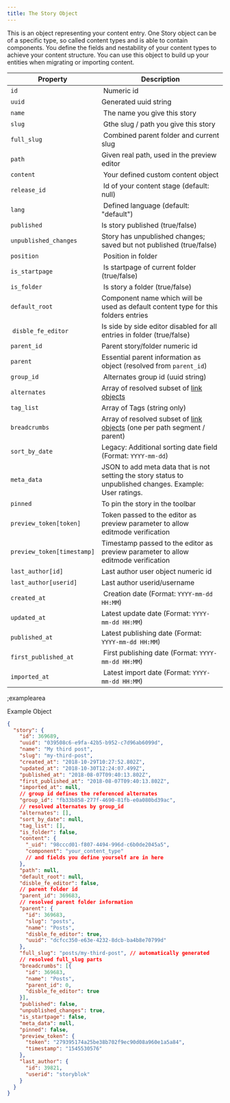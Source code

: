 ```yaml
---
title: The Story Object
---
```


This is an object representing your content entry. One Story object can be of a specific type, so called content types and is able to contain components. You define the fields and nestability of your content types to achieve your content structure. You can use this object to build up your entities when migrating or importing content.

| Property            | Description          |
|---------------------|----------------------|
| `id`                  | Numeric id | 
| `uuid`                | Generated uuid string | 
| `name`                | The name you give this story | 
| `slug`                | Gthe slug / path you give this story |
| `full_slug`           | Combined parent folder and current slug | 
| `path`                | Given real path, used in the preview editor | 
| `content`             | Your defined custom content object | 
| `release_id`          | Id of your content stage (default: null) | 
| `lang`                | Defined language (default: "default") | 
| `published`           | Is story published (true/false) |
| `unpublished_changes` | Story has unpublished changes; saved but not published (true/false) |
| `position`            | Position in folder | 
| `is_startpage`        | Is startpage of current folder (true/false) | 
| `is_folder`           | Is story a folder (true/false) | 
| `default_root`        | Component name which will be used as default content type for this folders entries |
| `disble_fe_editor`    | Is side by side editor disabled for all entries in folder (true/false) |
| `parent_id`           | Parent story/folder numeric id | 
| `parent`              | Essential parent information as object (resolved from `parent_id`) | 
| `group_id`            | Alternates group id (uuid string) | 
| `alternates`          | Array of resolved subset of [link objects](#core-resources/the-link-object) | 
| `tag_list`            | Array of Tags (string only) | 
| `breadcrumbs`         | Array of resolved subset of [link objects](#core-resources/the-link-object) (one per path segment / parent) |
| `sort_by_date`        | Legacy: Additional sorting date field (Format: `YYYY-mm-dd`) | 
| `meta_data`           | JSON to add meta data that is not setting the story status to unpublished changes. Example: User ratings.  |
| `pinned`              | To pin the story in the toolbar |
| `preview_token[token]` | Token passed to the editor as preview parameter to allow editmode verification |
| `preview_token[timestamp]` | Timestamp passed to the editor as preview parameter to allow editmode verification |
| `last_author[id]`     | Last author user object numeric id |
| `last_author[userid]` | Last author userid/username |
| `created_at`          | Creation date (Format: `YYYY-mm-dd HH:MM`) | 
| `updated_at`          | Latest update date (Format: `YYYY-mm-dd HH:MM`) | 
| `published_at`        | Latest publishing date (Format: `YYYY-mm-dd HH:MM`) | 
| `first_published_at`  | First publishing date (Format: `YYYY-mm-dd HH:MM`) | 
| `imported_at`         | Latest import date (Format: `YYYY-mm-dd HH:MM`) | 

;examplearea

Example Object 

```json
{
  "story": {
    "id": 369689,
    "uuid": "039508c6-e9fa-42b5-b952-c7d96ab6099d",
    "name": "My third post",
    "slug": "my-third-post",
    "created_at": "2018-10-29T10:27:52.802Z",
    "updated_at": "2018-10-30T12:24:07.499Z",
    "published_at": "2018-08-07T09:40:13.802Z",
    "first_published_at": "2018-08-07T09:40:13.802Z",
    "imported_at": null,
    // group id defines the referenced alternates
    "group_id": "fb33b858-277f-4690-81fb-e0a080bd39ac",
    // resolved alternates by group_id
    "alternates": [],
    "sort_by_date": null,
    "tag_list": [],
    "is_folder": false,
    "content": {
      "_uid": "98cccd01-f807-4494-996d-c6b0de2045a5",
      "component": "your_content_type"
      // and fields you define yourself are in here
    },
    "path": null,
    "default_root": null,
    "disble_fe_editor": false,
    // parent folder id
    "parent_id": 369683,
    // resolved parent folder information
    "parent": {
      "id": 369683,
      "slug": "posts",
      "name": "Posts",
      "disble_fe_editor": true,
      "uuid": "dcfcc350-e63e-4232-8dcb-ba4b8e70799d"
    },
    "full_slug": "posts/my-third-post", // automatically generated
    // resolved full_slug parts
    "breadcrumbs": [{
      "id": 369683,
      "name": "Posts",
      "parent_id": 0,
      "disble_fe_editor": true
    }],
    "published": false,
    "unpublished_changes": true,
    "is_startpage": false,
    "meta_data": null,
    "pinned": false,
    "preview_token": {
      "token": "279395174a25be38b702f9ec90d08a960e1a5a84",
      "timestamp": "1545530576"
    },
    "last_author": {
      "id": 39821,
      "userid": "storyblok"
    }
  }
}
```